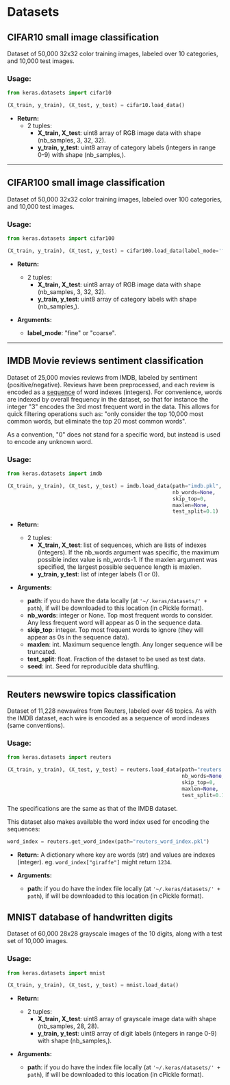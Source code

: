 # Datasets

## CIFAR10 small image classification

Dataset of 50,000 32x32 color training images, labeled over 10 categories, and 10,000 test images.

### Usage:

```python
from keras.datasets import cifar10

(X_train, y_train), (X_test, y_test) = cifar10.load_data()
```

- __Return:__
    - 2 tuples:
        - __X_train, X_test__: uint8 array of RGB image data with shape (nb_samples, 3, 32, 32).
        - __y_train, y_test__: uint8 array of category labels (integers in range 0-9) with shape (nb_samples,).

---

## CIFAR100 small image classification

Dataset of 50,000 32x32 color training images, labeled over 100 categories, and 10,000 test images.

### Usage:

```python
from keras.datasets import cifar100

(X_train, y_train), (X_test, y_test) = cifar100.load_data(label_mode='fine')
```

- __Return:__
    - 2 tuples:
        - __X_train, X_test__: uint8 array of RGB image data with shape (nb_samples, 3, 32, 32).
        - __y_train, y_test__: uint8 array of category labels with shape (nb_samples,).

- __Arguments:__

    - __label_mode__: "fine" or "coarse".

---

## IMDB Movie reviews sentiment classification

Dataset of 25,000 movies reviews from IMDB, labeled by sentiment (positive/negative). Reviews have been preprocessed, and each review is encoded as a [sequence](preprocessing/sequence.md) of word indexes (integers). For convenience, words are indexed by overall frequency in the dataset, so that for instance the integer "3" encodes the 3rd most frequent word in the data. This allows for quick filtering operations such as: "only consider the top 10,000 most common words, but eliminate the top 20 most common words".

As a convention, "0" does not stand for a specific word, but instead is used to encode any unknown word.

### Usage:

```python
from keras.datasets import imdb

(X_train, y_train), (X_test, y_test) = imdb.load_data(path="imdb.pkl",
                                                      nb_words=None,
                                                      skip_top=0,
                                                      maxlen=None,
                                                      test_split=0.1)
```
- __Return:__
    - 2 tuples:
        - __X_train, X_test__: list of sequences, which are lists of indexes (integers). If the nb_words argument was specific, the maximum possible index value is nb_words-1. If the maxlen argument was specified, the largest possible sequence length is maxlen.
        - __y_train, y_test__: list of integer labels (1 or 0). 

- __Arguments:__

    - __path__: if you do have the data locally (at `'~/.keras/datasets/' + path`), if will be downloaded to this location (in cPickle format).
    - __nb_words__: integer or None. Top most frequent words to consider. Any less frequent word will appear as 0 in the sequence data.
    - __skip_top__: integer. Top most frequent words to ignore (they will appear as 0s in the sequence data).
    - __maxlen__: int. Maximum sequence length. Any longer sequence will be truncated.
    - __test_split__: float. Fraction of the dataset to be used as test data.
    - __seed__: int. Seed for reproducible data shuffling.

---

## Reuters newswire topics classification

Dataset of 11,228 newswires from Reuters, labeled over 46 topics. As with the IMDB dataset, each wire is encoded as a sequence of word indexes (same conventions).

### Usage:

```python
from keras.datasets import reuters

(X_train, y_train), (X_test, y_test) = reuters.load_data(path="reuters.pkl",
                                                         nb_words=None,
                                                         skip_top=0,
                                                         maxlen=None,
                                                         test_split=0.1)
```

The specifications are the same as that of the IMDB dataset.

This dataset also makes available the word index used for encoding the sequences:

```python
word_index = reuters.get_word_index(path="reuters_word_index.pkl")
```

- __Return:__ A dictionary where key are words (str) and values are indexes (integer). eg. `word_index["giraffe"]` might return `1234`. 

- __Arguments:__

    - __path__: if you do have the index file locally (at `'~/.keras/datasets/' + path`), if will be downloaded to this location (in cPickle format).
    
## MNIST database of handwritten digits

Dataset of 60,000 28x28 grayscale images of the 10 digits, along with a test set of 10,000 images.

### Usage:

```python
from keras.datasets import mnist

(X_train, y_train), (X_test, y_test) = mnist.load_data()
```

- __Return:__
    - 2 tuples:
        - __X_train, X_test__: uint8 array of grayscale image data with shape (nb_samples, 28, 28).
        - __y_train, y_test__: uint8 array of digit labels (integers in range 0-9) with shape (nb_samples,).

- __Arguments:__

    - __path__: if you do have the index file locally (at `'~/.keras/datasets/' + path`), if will be downloaded to this location (in cPickle format).
